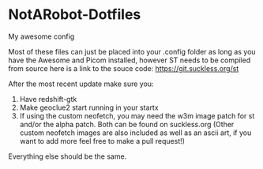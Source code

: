 # NotARobot-Dotfiles
My awesome config

Most of these files can just be placed into your .config folder as long as you have the Awesome and Picom installed, however ST needs to be compiled from source here is a link to the souce code: https://git.suckless.org/st

After the most recent update make sure you:

1.  Have redshift-gtk
2.  Make geoclue2 start running in your startx
3.  If using the custom neofetch, you may need the w3m image patch for st and/or the alpha patch. Both can be found on suckless.org (Other custom neofetch images are also included as well as an ascii art, if you want to add more feel free to make a pull request!)

Everything else should be the same.
